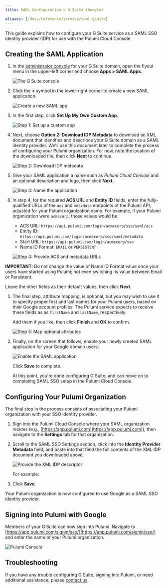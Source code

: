 ```yaml
---
title: SAML Configuration > G Suite (Google)

aliases: [/docs/reference/service/saml-gsuite]
---
```


This guide explains how to configure your G Suite service as a SAML SSO identity provider
(IDP) for use with the Pulumi Cloud Console.

## Creating the SAML Application

1. In the [administrator console](https://admin.google.com/) for your G Suite domain, open the flyout menu
in the upper-left corner and choose **Apps &gt; SAML Apps**.

    ![The G Suite console](/images/docs/reference/service/saml-gsuite/gsuite-console.png)

1. Click the **+** symbol in the lower-right corner to create a new SAML application.

    ![Create a new SAML app](/images/docs/reference/service/saml-gsuite/gsuite-apps-empty.png)

1. In the first step, click **Set Up My Own Custom App**.

    ![Step 1: Set up a custom app](/images/docs/reference/service/saml-gsuite/gsuite-dialog-step-1.png)

1. Next, choose **Option 2: Download IDP Metadata** to download an XML document that identifies
and describes your G Suite domain as a SAML identity provider. We'll use this document later
to complete the process of configuring your Pulumi organization. For now, note the location of
the downloaded file, then click **Next** to continue.

    ![Step 2: Download IDP metadata](/images/docs/reference/service/saml-gsuite/gsuite-dialog-step-2.png)

1. Give your SAML application a name such as _Pulumi Cloud Console_ and an optional description
and logo, then click **Next**.

    ![Step 3: Name the application](/images/docs/reference/service/saml-gsuite/gsuite-dialog-step-3.png)

1. In step 4, for the required **ACS URL** and **Entity ID** fields, enter the fully-qualified
URLs of the `acs` and `metadata` endpoints of the Pulumi API, adjusted for your Pulumi organization name. For example, if your
Pulumi organization were `acmecorp`, those values would be:

    * ACS URL: `https://api.pulumi.com/login/acmecorp/sso/saml/acs`
    * Entity ID: `https://api.pulumi.com/login/acmecorp/sso/saml/metadata`
    * Start URL: `https://api.pulumi.com/login/acmecorp/sso`
    * Name ID Format: `EMAIL` or `PERSISTENT`

    ![Step 4: Provide ACS and metadata URLs](/images/docs/reference/service/saml-gsuite/gsuite-dialog-step-4.png)

**IMPORTANT:** Do not change the value of Name ID Format value once your users have started using Pulumi; not even switching its value between Email or Persistent.

   Leave the other fields as their default values, then click **Next**.

1. The final step, attribute mapping, is optional, but you may wish to use it to specify proper
first and last names for your Pulumi users, based on their Google account profiles. The Pulumi service
expects to receive these fields as as `firstName` and `lastName`, respectively.

    Add them if you like, then click **Finish** and **OK** to confirm.

    ![Step 5: Map optional attributes](/images/docs/reference/service/saml-gsuite/gsuite-dialog-step-5.png)

1. Finally, on the screen that follows, enable your newly created SAML application for your Google
domain users:

    ![Enable the SAML application](/images/docs/reference/service/saml-gsuite/gsuite-app-enable.png)

   Click **Save** to complete.

   At this point, you're done configuring G Suite, and can move on to completing SAML SSO setup in
   the Pulumi Cloud Console.

## Configuring Your Pulumi Organization

The final step in the process consists of associating your Pulumi organization with your SSO identity
provider.

1. Sign into the Pulumi Cloud Console where your SAML organization resides (e.g.,
[https://app.pulumi.com](https://app.pulumi.com)), then navigate to the **Settings** tab for that
organization.

1. Scroll to the SAML SSO Settings section, click into the **Identity Provider Metadata** field, and
paste into that field the full contents of the XML IDP document you downloaded above.

    ![Provide the XML IDP descriptor](/images/docs/reference/service/saml-gsuite/console-sso-1.png)

    For example:

1. Click **Save**.

Your Pulumi organization is now configured to use Google as a SAML SSO identity provider.

## Signing into Pulumi with Google

Members of your G Suite can now sign into Pulumi. Navigate to
[https://app.pulumi.com/signin/sso/](https://app.pulumi.com/signin/sso/) and enter the
name of your Pulumi organization.

![Pulumi Console](/images/docs/reference/service/saml-gsuite/pulumi-console-signin.png)

## Troubleshooting

If you have any trouble configuring G Suite, signing into Pulumi, or need additional assistance, please
[contact us](https://www.pulumi.com/about/#contact-us).
